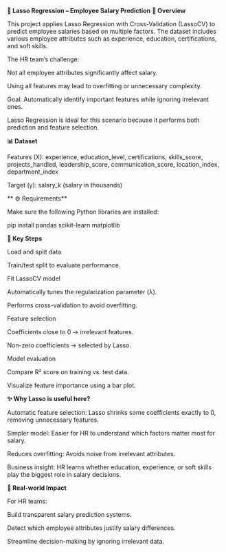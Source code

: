 **📌 Lasso Regression – Employee Salary Prediction**
**📖 Overview**

This project applies Lasso Regression with Cross-Validation (LassoCV) to predict employee salaries based on multiple factors. The dataset includes various employee attributes such as experience, education, certifications, and soft skills.

The HR team’s challenge:

Not all employee attributes significantly affect salary.

Using all features may lead to overfitting or unnecessary complexity.

Goal: Automatically identify important features while ignoring irrelevant ones.

Lasso Regression is ideal for this scenario because it performs both prediction and feature selection.




**📊 Dataset**

Features (X): experience, education_level, certifications, skills_score, projects_handled, leadership_score, communication_score, location_index, department_index

Target (y): salary_k (salary in thousands)




**
⚙️ Requirements**

Make sure the following Python libraries are installed:

pip install pandas scikit-learn matplotlib




**🚀 Key Steps**

Load and split data

Train/test split to evaluate performance.

Fit LassoCV model

Automatically tunes the regularization parameter (λ).

Performs cross-validation to avoid overfitting.

Feature selection

Coefficients close to 0 → irrelevant features.

Non-zero coefficients → selected by Lasso.

Model evaluation

Compare R² score on training vs. test data.

Visualize feature importance using a bar plot.




**✨ Why Lasso is useful here?**

Automatic feature selection: Lasso shrinks some coefficients exactly to 0, removing unnecessary features.

Simpler model: Easier for HR to understand which factors matter most for salary.

Reduces overfitting: Avoids noise from irrelevant attributes.

Business insight: HR learns whether education, experience, or soft skills play the biggest role in salary decisions.



**🏢 Real-world Impact**

For HR teams:

Build transparent salary prediction systems.

Detect which employee attributes justify salary differences.

Streamline decision-making by ignoring irrelevant data.
